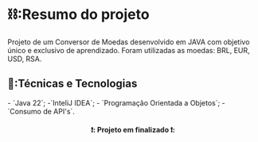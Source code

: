 <h1>⛓️:Resumo do projeto</h1>

Projeto de um Conversor de Moedas desenvolvido em JAVA com objetivo único e exclusivo de aprendizado. Foram utilizadas as moedas: BRL, EUR, USD, RSA.

<h2>👀:Técnicas e Tecnologias</h2>
- `Java 22`;
-`InteliJ IDEA`;
- `Programação Orientada a Objetos`;
- `Consumo de API's`.

<h4 align="center"> 
❗: Projeto em finalizado ❗:
</h4>

